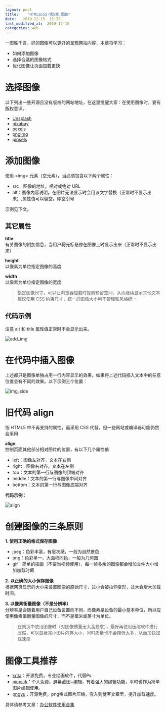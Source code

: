 ```yaml
---
layout: post
title:    "HTML&CSS-第5章 图像"
date:   2019-12-15  11:22 
last_modified_at:  2019-12-15 
categories: web
---
```


一图胜千言，好的图像可以更好的呈现网站内容，本章将学习：

- 如何添加图像
- 选择合适的图像格式
- 优化图像让页面加载更快

<!--more-->

# 选择图像

以下列出一些开源且没有版权的网站地址，在这里提醒大家：在使用图像时，要有版权意识。

- [Unsplash](https://unsplash.com/)
- [pixabay](https://pixabay.com/)
- [pexels](https://www.pexels.com/)
- [pngimg](http://pngimg.com/)
- [piqsels](https://www.piqsels.com/)


# 添加图像

使用 \<img> 元素（空元素），当必须包含以下两个属性：

- src：图像的地址，相对或绝对 URL
- alt：图像内容说明，在图片无法显示时会用该文字替换（正常时不显示出来）,属性值可以留空，即空引号

示例见下文。

## 其它属性

**title**   
有关图像的附加信息，当用户将光标悬停在图像上时显示出来（正常时不显示出来）

**height**  
以像素为单位指定图像的高度

**width**  
以像素为单位指定图像的宽度

>指定图像尺寸，可以让浏览器加载时提前预留空间，从而继续显示其他文本
>建议使用 CSS 约束尺寸，统一的图像大小利于管理和风格统一

## 代码示例

注意 alt 和 title 属性值正常时不会显示出来。

![add_img](https://raw.githubusercontent.com/LonlyPan/LonlyPan.github.io/master/images/Posts/2019-12-15-HTML&CSS-第5章_图像/add_img.png)

# 在代码中插入图像

上述都只是图像单独占用一行内容显示的效果，如果将上述代码插入文本中的任意位置会有不同的效果。以下示例三个位置：

![img_side](https://raw.githubusercontent.com/LonlyPan/LonlyPan.github.io/master/images/Posts/2019-12-15-HTML&CSS-第5章_图像/img_side.png)

# 旧代码 align

指 HTML5 中不再支持的属性，而采用 CSS 代替。但一些网站或编译器可能仍然会采用

**align**  
控制页面其他部分相对图片的位置，有以下几个属性值
- left：图像左对齐，文本在右侧
- right：图像右对齐，文本在左侧
- top：文本的第一行与图像的顶端对齐
- middle：文本的第一行与图像中间对齐
- bottom：文本的第一行与图像底端对齐

**代码示例：**

![align](https://raw.githubusercontent.com/LonlyPan/LonlyPan.github.io/master/images/Posts/2019-12-15-HTML&CSS-第5章_图像/align.png)

# 创建图像的三条原则

**1. 使用正确的格式保存图像**  
  - jpeg：色彩丰富，有层次感，一般为自然景色
  - png：色彩单一，大面积同色，一般为几何图
  - gif：简单的插画（不要当视频使用），每一帧多余的图像都会增加文件大小增加加载时间

**2. 以正确的大小保存图像**  
根据网页显示的大小来设置图像的原始尺寸，过小会被拉伸变形，过大会增大加载时间。

**3. 以像素衡量图像（不是分辨率）**  
分辨率是会随着用户自己设备设置而不同，而像素是设备的最小基本单位，所以应使用像素值衡量图像的尺寸，而不是厘米或英寸为单位。

>在网页中使用图像时（对图像质量无太高要求），最好再使用压缩软件进行压缩，可以显著减小图片内存大小，同时质量也不会降低太多，从而加快加载速度

# 图像工具推荐

- [krita](https://krita.org/zh/)：开源免费，专业绘画软件，代替Ps
- [picpick](https://picpick.app/zh/)：个人免费，屏幕截图+编辑，有着强大的编辑功能，平时也作为简单图片编辑使用。
- [pngyu](https://pngquant.org/)：开源免费，png格式图片压缩，嵌入到博客文章里，提升加载速度。

具体请参考文章：[办公软件使用合集](https://lonlypan.com/archivers/办公软件使用合集)










